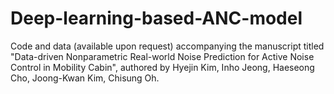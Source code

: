 # Deep-learning-based-ANC-model
Code and data (available upon request) accompanying the manuscript titled "Data-driven Nonparametric Real-world Noise Prediction for Active Noise Control in Mobility Cabin", authored by Hyejin Kim, Inho Jeong, Haeseong Cho, Joong-Kwan Kim, Chisung Oh.
